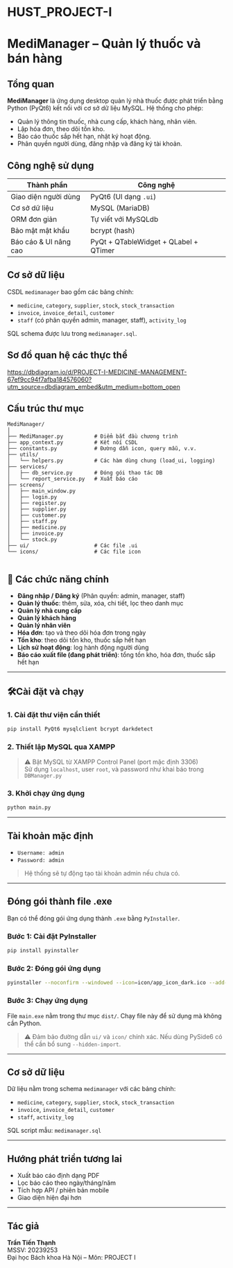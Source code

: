 # HUST_PROJECT-I

# MediManager – Quản lý thuốc và bán hàng

## Tổng quan

**MediManager** là ứng dụng desktop quản lý nhà thuốc được phát triển bằng Python (PyQt6) kết nối với cơ sở dữ liệu MySQL. Hệ thống cho phép:
- Quản lý thông tin thuốc, nhà cung cấp, khách hàng, nhân viên.
- Lập hóa đơn, theo dõi tồn kho.
- Báo cáo thuốc sắp hết hạn, nhật ký hoạt động.
- Phân quyền người dùng, đăng nhập và đăng ký tài khoản.

## Công nghệ sử dụng

| Thành phần        | Công nghệ             |
|-------------------|------------------------|
| Giao diện người dùng | PyQt6 (UI dạng `.ui`) |
| Cơ sở dữ liệu     | MySQL (MariaDB)       |
| ORM đơn giản      | Tự viết với MySQLdb   |
| Bảo mật mật khẩu  | bcrypt (hash)         |
| Báo cáo & UI nâng cao | PyQt + QTableWidget + QLabel + QTimer |

## Cơ sở dữ liệu

CSDL `medimanager` bao gồm các bảng chính:
- `medicine`, `category`, `supplier`, `stock`, `stock_transaction`
- `invoice`, `invoice_detail`, `customer`
- `staff` (có phân quyền admin, manager, staff), `activity_log`

SQL schema được lưu trong `medimanager.sql`.

## Sơ đồ quan hệ các thực thể
https://dbdiagram.io/d/PROJECT-I-MEDICINE-MANAGEMENT-67ef9cc94f7afba184576060?utm_source=dbdiagram_embed&utm_medium=bottom_open

## Cấu trúc thư mục

```
MediManager/
│
├── MediManager.py          # Điểm bắt đầu chương trình
├── app_context.py          # Kết nối CSDL
├── constants.py            # Đường dẫn icon, query mẫu, v.v.
├── utils/
│   └── helpers.py          # Các hàm dùng chung (load_ui, logging)
├── services/
│   ├── db_service.py       # Đóng gói thao tác DB
│   └── report_service.py   # Xuất báo cáo
├── screens/
│   ├── main_window.py
│   ├── login.py
│   ├── register.py
│   ├── supplier.py
│   ├── customer.py
│   ├── staff.py
│   ├── medicine.py
│   ├── invoice.py
│   └── stock.py
├── ui/                     # Các file .ui
└── icons/                  # Các file icon


```
## 🧾 Các chức năng chính

- **Đăng nhập / Đăng ký** (Phân quyền: admin, manager, staff)
- **Quản lý thuốc**: thêm, sửa, xóa, chi tiết, lọc theo danh mục
- **Quản lý nhà cung cấp**
- **Quản lý khách hàng**
- **Quản lý nhân viên**
- **Hóa đơn**: tạo và theo dõi hóa đơn trong ngày
- **Tồn kho**: theo dõi tồn kho, thuốc sắp hết hạn
- **Lịch sử hoạt động**: log hành động người dùng
- **Báo cáo xuất file (đang phát triển)**: tổng tồn kho, hóa đơn, thuốc sắp hết hạn

---

## 🛠Cài đặt và chạy

### 1. Cài đặt thư viện cần thiết

```bash
pip install PyQt6 mysqlclient bcrypt darkdetect
```

### 2. Thiết lập MySQL qua XAMPP

> ⚠️ Bật MySQL từ XAMPP Control Panel (port mặc định 3306)  
> Sử dụng `localhost`, user `root`, và password như khai báo trong `DBManager.py`

### 3. Khởi chạy ứng dụng

```bash
python main.py
```

---

## Tài khoản mặc định

- `Username: admin`  
- `Password: admin`  
> Hệ thống sẽ tự động tạo tài khoản admin nếu chưa có.

---

## Đóng gói thành file .exe

Bạn có thể đóng gói ứng dụng thành `.exe` bằng `PyInstaller`.

### Bước 1: Cài đặt PyInstaller

```bash
pip install pyinstaller
```

### Bước 2: Đóng gói ứng dụng

```bash
pyinstaller --noconfirm --windowed --icon=icon/app_icon_dark.ico --add-data "ui;ui" --add-data "icon;icon" main.py
```

### Bước 3: Chạy ứng dụng

File `main.exe` nằm trong thư mục `dist/`. Chạy file này để sử dụng mà không cần Python.

> ⚠️ Đảm bảo đường dẫn `ui/` và `icon/` chính xác. Nếu dùng PySide6 có thể cần bổ sung `--hidden-import`.

---

## Cơ sở dữ liệu

Dữ liệu nằm trong schema `medimanager` với các bảng chính:
- `medicine`, `category`, `supplier`, `stock`, `stock_transaction`
- `invoice`, `invoice_detail`, `customer`
- `staff`, `activity_log`

SQL script mẫu: `medimanager.sql`

---

## Hướng phát triển tương lai

- Xuất báo cáo định dạng PDF
- Lọc báo cáo theo ngày/tháng/năm
- Tích hợp API / phiên bản mobile
- Giao diện hiện đại hơn

---

## Tác giả

**Trần Tiến Thạnh**  
MSSV: 20239253  
Đại học Bách khoa Hà Nội – Môn: PROJECT I
  


